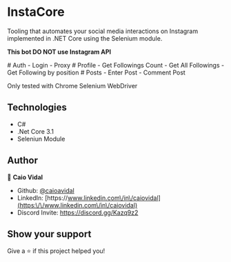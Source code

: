 # InstaCore

Tooling that automates your social media interactions on Instagram implemented in .NET Core using the Selenium module.
<p><b>This bot DO NOT use Instagram API</b>  </p>
# Auth
 - Login
 - Proxy
# Profile
 - Get Followings Count
 - Get All Followings
 - Get Following by position
# Posts
 - Enter Post
 - Comment Post
 
Only tested with Chrome Selenium WebDriver
 
## Technologies

* C#
* .Net Core 3.1
* Seleniun Module

## Author

👤 **Caio Vidal**

* Github: [@caioavidal](https://github.com/caioavidal)
* LinkedIn: [https:\/\/www.linkedin.com\/in\/caiovidal](https:\/\/www.linkedin.com\/in\/caiovidal)
* Discord Invite: https://discord.gg/Kazq9z2
## Show your support

Give a ⭐️ if this project helped you!
